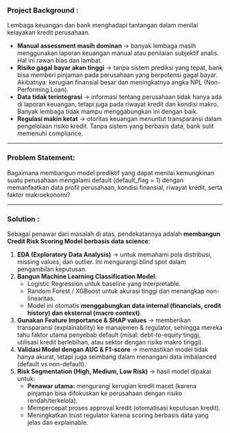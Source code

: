 ### **Project Background :**

Lembaga keuangan dan bank menghadapi tantangan dalam menilai kelayakan kredit perusahaan.

- **Manual assessment masih dominan** → banyak lembaga masih menggunakan laporan keuangan manual atau penilaian subjektif analis. Hal ini rawan bias dan lambat.
- **Risiko gagal bayar akan tinggi** → tanpa sistem prediksi yang tepat, bank bisa memberi pinjaman pada perusahaan yang berpotensi gagal bayar. Akibatnya: kerugian finansial besar dan meningkatnya angka NPL (Non-Performing Loan).
- **Data tidak terintegrasi** → informasi tentang perusahaan tidak hanya ada di laporan keuangan, tetapi juga pada riwayat kredit dan kondisi makro. Banyak lembaga tidak mampu menggabungkan ini dengan baik.
- **Regulasi makin ketat** → otoritas keuangan menuntut transparansi dalam pengelolaan risiko kredit. Tanpa sistem yang berbasis data, bank sulit memenuhi compliance.

---

### **Problem Statement:**

Bagaimana membangun model prediktif yang dapat menilai kemungkinan suatu perusahaan mengalami default (default_flag = 1) dengan memanfaatkan data profil perusahaan, kondisi finansial, riwayat kredit, serta faktor makroekonomi?

---

### **Solution :**

Sebagai penawar dari masalah di atas, pendekatannya adalah **membangun Credit Risk Scoring Model berbasis data science**:

1. **EDA (Exploratory Data Analysis)** → untuk memahami pola distribusi, missing values, dan outlier. Ini mengurangi blind spot dalam pengambilan keputusan.
2. **Bangun Machine Learning Classification Model**:
    - Logistic Regression untuk baseline yang interpretable.
    - Random Forest / XGBoost untuk akurasi tinggi dan menangkap non-linearitas.
    - Model ini otomatis **menggabungkan data internal (financials, credit history) dan eksternal (macro context)**.
3. **Gunakan Feature Importance & SHAP values** → memberikan transparansi (explainability) ke manajemen & regulator, sehingga mereka tahu faktor utama penyebab default (misal: debt-to-equity tinggi, utilisasi kredit berlebihan, atau sektor dengan risiko makro tinggi).
4. **Validasi Model dengan AUC & F1-score** → memastikan model tidak hanya akurat, tetapi juga seimbang dalam menangani data imbalanced (default vs non-default).
5. **Risk Segmentation (High, Medium, Low Risk)** → hasil model dipakai untuk:
    - **Penawar utama:** mengurangi kerugian kredit macet (karena pinjaman bisa difokuskan ke perusahaan dengan risiko rendah/terkelola).
    - Mempercepat proses approval kredit (otomatisasi keputusan kredit).
    - Meningkatkan trust regulator karena scoring berbasis data yang jelas dan explainable.



